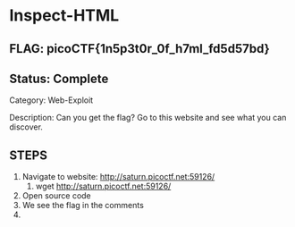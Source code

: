 # Inspect-HTML

## FLAG: picoCTF{1n5p3t0r_0f_h7ml_fd5d57bd}

## Status: Complete

Category: Web-Exploit

Description: Can you get the flag?
Go to this website and see what you can discover.

## STEPS

1. Navigate to website: <http://saturn.picoctf.net:59126/>
   1. wget <http://saturn.picoctf.net:59126/>
2. Open source code
3. We see the flag in the comments
4. <!--picoCTF{1n5p3t0r_0f_h7ml_fd5d57bd}-->
